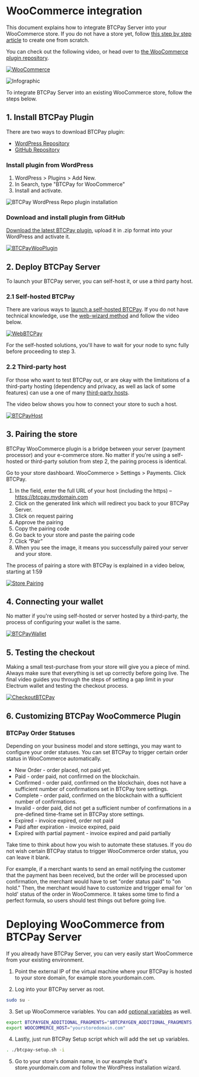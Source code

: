 # WooCommerce integration

This document explains how to integrate BTCPay Server into your WooCommerce store. If you do not have a store yet, follow [this step by step article](https://bitcoinshirt.co/how-to-create-store-accept-bitcoin/) to create one from scratch.

You can check out the following video, or head over to [the WooCommerce plugin repository](https://github.com/btcpayserver/woocommerce-plugin).

[![WooCommerce](./img/thumbnails/BTCPayServerWooCommerceSetup.png)](https://www.youtube.com/watch?v=tTH3nLoyTcw "BTCPay - WooCommerce")

![Infographic](./img/BTCPayWooCommerceInfoggraphic.png)

To integrate BTCPay Server into an existing WooCommerce store, follow the steps below.

## 1. Install BTCPay Plugin

There are two ways to download BTCPay plugin:

- [WordPress Repository](https://wordpress.org/plugins/btcpay-for-woocommerce/)
- [GitHub Repository](https://github.com/btcpayserver/woocommerce-plugin/releases)

### Install plugin from WordPress

1. WordPress > Plugins > Add New.
2. In Search, type "BTCPay for WooCommerce"
3. Install and activate.

![BTCPay WordPress Repo plugin installation](./img/BTCPay-WooCommerce-WP-Repo-Install.png)

### Download and install plugin from GitHub

[Download the latest BTCPay plugin](https://github.com/btcpayserver/woocommerce-plugin/releases), upload it in .zip format into your WordPress and activate it.

[![BTCPayWooPlugin](./img/thumbnails/BTCPayServerWooCommerceSetup.png)](https://www.youtube.com/watch?v=6QcTWHRKZag "BTCPay Server - Woo Plugin")

## 2. Deploy BTCPay Server

To launch your BTCPay server, you can self-host it, or use a third party host.

### 2.1 Self-hosted BTCPay

There are various ways to [launch a self-hosted BTCPay](Deployment.md). If you do not have technical knowledge, use the [web-wizard method](https://launchbtcpay.lunanode.com) and follow the video below.

[![WebBTCPay](./img/thumbnails/BTCPayServerLunaNode1click.png)](https://www.youtube.com/watch?v=NjslXYvp8bk "BTCPay Server - LunaNode")

For the self-hosted solutions, you'll have to wait for your node to sync fully before proceeding to step 3.

### 2.2 Third-party host

For those who want to test BTCPay out, or are okay with the limitations of a third-party hosting (dependency and privacy, as well as lack of some features) can use a one of many [third-party hosts](ThirdPartyHosting.md).

The video below shows you how to connect your store to such a host.

[![BTCPayHost](https://img.youtube.com/vi/IT2K8It3S3o/mqdefault.jpg)](https://www.youtube.com/watch?v=IT2K8It3S3o "BTCPay Server - Third Party Host")

## 3. Pairing the store

BTCPay WooCommerce plugin is a bridge between your server (payment processor) and your e-commerce store. No matter if you're using a self-hosted or third-party solution from step 2, the pairing process is identical.

Go to your store dashboard. WooCommerce > Settings > Payments. Click BTCPay.

1. In the field, enter the full URL of your host (including the https) – https://btcpay.mydomain.com
2. Click on the generated link which will redirect you back to your BTCPay Server.
3. Click on request pairing
4. Approve the pairing
5. Copy the pairing code
6. Go back to your store and paste the pairing code
7. Click “Pair”
8. When you see the image, it means you successfully paired your server and your store.

The process of pairing a store with BTCPay is explained in a video below, starting at 1:59

[![Store Pairing](https://img.youtube.com/vi/IT2K8It3S3o/mqdefault.jpg)](https://youtube.com/watch?v=IT2K8It3S3o?t=119 "BTCPay Server - Pairing your Store")

## 4. Connecting your wallet

No matter if you're using self-hosted or server hosted by a third-party, the process of configuring your wallet is the same.

[![BTCPayWallet](https://img.youtube.com/vi/xX6LyQej0NQ/mqdefault.jpg)](https://www.youtube.com/watch?v=xX6LyQej0NQ "BTCPay Server - Wallet")

## 5. Testing the checkout

Making a small test-purchase from your store will give you a piece of mind. Always make sure that everything is set up correctly before going live. The final video guides you through the steps of setting a gap limit in your Electrum wallet and testing the checkout process.

[![CheckoutBTCPay](https://img.youtube.com/vi/Fi3pYpzGmmo/mqdefault.jpg)](https://www.youtube.com/watch?v=Fi3pYpzGmmo "BTCPay Server - Wallet")

## 6. Customizing BTCPay WooCommerce Plugin

### BTCPay Order Statuses

Depending on your business model and store settings, you may want to configure your order statuses. You can set BTCPay to trigger certain order status in WooCommerce automatically.

* New Order - order placed, not paid yet.
* Paid - order paid, not confirmed on the blockchain.
* Confirmed - order paid, confirmed on the blockchain, does not have a sufficient number of confirmations set in BTCPay tore settings.
* Complete - order paid, confirmed on the blockchain with a sufficient number of confirmations.
* Invalid - order paid, did not get a sufficient number of confirmations in a pre-defined time-frame set in BTCPay store settings.
* Expired - invoice expired, order not paid
* Paid after expiration - invoice expired, paid
* Expired with partial payment - invoice expired and paid partially

Take time to think about how you wish to automate these statuses. If you do not wish certain BTCPay status to trigger WooCommerce order status, you can leave it blank.

For example, if a merchant wants to send an email notifying the customer that the payment has been received, but the order will be processed upon confirmation, the merchant would have to set "order status paid" to "on hold." Then, the merchant would have to customize and trigger email for 'on hold' status of the order in WooCommerce. It takes some time to find a perfect formula, so users should test things out before going live.

# Deploying WooCommerce from BTCPay Server

If you already have BTCPay Server, you can very easily start WooCommerce from your existing environment.

1. Point the external IP of the virtual machine where your BTCPay is hosted to your store domain, for example store.yourdomain.com.

2. Log into your BTCPay server as root.

```bash
sudo su -
```

3. Set up WooCommerce variables. You can add [optional variables](https://github.com/btcpayserver/btcpayserver-docker/blob/master/docker-compose-generator/docker-fragments/opt-add-woocommerce.yml) as well.

```bash
export BTCPAYGEN_ADDITIONAL_FRAGMENTS="$BTCPAYGEN_ADDITIONAL_FRAGMENTS;opt-add-woocommerce"
export WOOCOMMERCE_HOST="yourstoredomain.com"
```

4. Lastly, just run BTCPay Setup script which will add the set up variables.

```bash
. ./btcpay-setup.sh -i
```

5. Go to your store's domain name, in our example that's store.yourdomain.com and follow the WordPress installation wizard.

